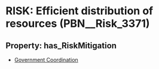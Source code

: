 # RISK: __Efficient distribution of resources__ (PBN__Risk_3371)

## Property: has_RiskMitigation

* [Government Coordination](PBN__Mitigation_2184)

